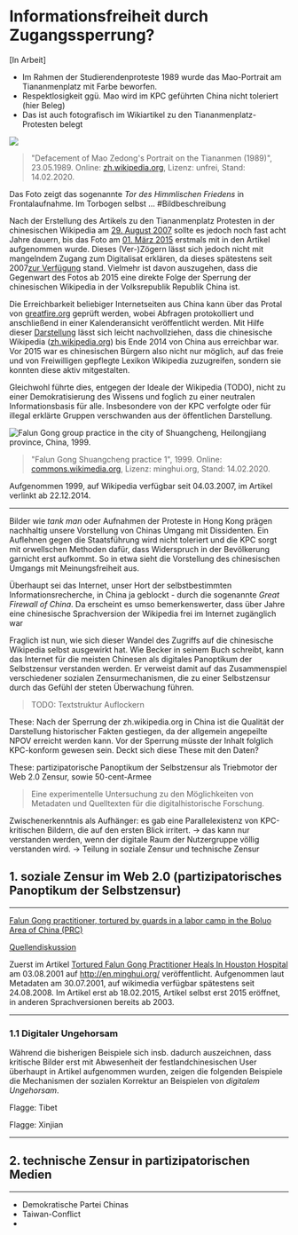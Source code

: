 # Informationsfreiheit durch Zugangssperrung?

[In Arbeit]

- Im Rahmen der Studierendenproteste 1989 wurde das Mao-Portrait am Tiananmenplatz mit Farbe beworfen.
- Respektlosigkeit ggü. Mao wird im KPC geführten China nicht toleriert (hier Beleg)
- Das ist auch fotografisch im Wikiartikel zu den Tiananmenplatz-Protesten belegt

![](https://upload.wikimedia.org/wikipedia/zh/5/5f/Defacement_of_Mao_Zedong%27s_Portrait_on_the_Tiananmen_%281989%29.jpg)

> "Defacement of Mao Zedong's Portrait on the Tiananmen (1989)", 23.05.1989. Online: [zh.wikipedia.org](https://zh.wikipedia.org/w/index.php?title=File:Defacement_of_Mao_Zedong%27s_Portrait_on_the_Tiananmen_(1989).jpg&oldid=57366417), Lizenz: unfrei, Stand: 14.02.2020.

Das Foto zeigt das sogenannte *Tor des Himmlischen Friedens* in Frontalaufnahme. Im Torbogen selbst ... #Bildbeschreibung

Nach der Erstellung des Artikels zu den Tiananmenplatz Protesten in der chinesischen Wikipedia am [29. August 2007](https://zh.wikipedia.org/w/index.php?oldid=5009873) sollte es jedoch noch fast acht Jahre dauern, bis das Foto am [01. März 2015](https://zh.wikipedia.org/w/index.php?oldid=34491036) erstmals mit in den Artikel aufgenommen wurde. Dieses (Ver-)Zögern lässt sich jedoch nicht mit mangelndem Zugang zum Digitalisat erklären, da dieses spätestens seit 2007[zur Verfügung](https://hk.news.appledaily.com/international/daily/article/20070513/7096562) stand. Vielmehr ist davon auszugehen, dass die Gegenwart des Fotos ab 2015 eine direkte Folge der Sperrung der chinesischen Wikipedia in der Volksrepublik Republik China ist.

Die Erreichbarkeit beliebiger Internetseiten aus China kann über das Protal von [greatfire.org](en.greatfire.org) geprüft werden, wobei Abfragen protokolliert und anschließend in einer Kalenderansicht veröffentlicht werden. Mit Hilfe dieser [Darstellung](https://en.greatfire.org/zh.wikipedia.org) lässt sich leicht nachvollziehen, dass die chinesische Wikipedia ([zh.wikipedia.org](zh.wikipedia.org)) bis Ende 2014 von China aus erreichbar war. Vor 2015 war es chinesischen Bürgern also nicht nur möglich, auf das freie und von Freiwilligen gepflegte Lexikon Wikipedia zuzugreifen, sondern sie konnten diese aktiv mitgestalten.

Gleichwohl führte dies, entgegen der Ideale der Wikipedia (TODO), nicht zu einer Demokratisierung des Wissens und foglich zu einer neutralen Informationsbasis für alle. Insbesondere von der KPC verfolgte oder für illegal erklärte Gruppen verschwanden aus der öffentlichen Darstellung.

![Falun Gong group practice in the city of Shuangcheng, Heilongjiang province, China, 1999.](https://upload.wikimedia.org/wikipedia/commons/0/0f/Falun_Gong_Shuangcheng_practice_1.jpg)

> "Falun Gong Shuangcheng practice 1", 1999. Online: [commons.wikimedia.org](https://commons.wikimedia.org/wiki/File:Falun_Gong_Shuangcheng_practice_1.jpg), Lizenz: minghui.org, Stand: 14.02.2020.


Aufgenommen 1999, auf Wikipedia verfügbar seit 04.03.2007, im Artikel verlinkt ab 22.12.2014.


---

Bilder wie *tank man* oder Aufnahmen der Proteste in Hong Kong prägen nachhaltig unsere Vorstellung von Chinas Umgang mit Dissidenten. Ein Auflehnen gegen die Staatsführung wird nicht toleriert und die KPC sorgt mit orwellschen Methoden dafür, dass Widerspruch in der Bevölkerung garnicht erst aufkommt. So in etwa sieht die Vorstellung des chinesischen Umgangs mit Meinungsfreiheit aus. 

Überhaupt sei das Internet, unser Hort der selbstbestimmten Informationsrecherche, in China ja geblockt - durch die sogenannte *Great Firewall of China*. Da erscheint es umso bemerkenswerter, dass über Jahre eine chinesische Sprachversion der Wikipedia frei im Internet zugänglich war


Fraglich ist nun, wie sich dieser Wandel des Zugriffs auf die chinesische Wikipedia selbst ausgewirkt hat. Wie Becker in seinem Buch schreibt, kann das Internet für die meisten Chinesen als digitales Panoptikum der Selbstzensur verstanden werden. Er verweist damit auf das Zusammenspiel verschiedener sozialen Zensurmechanismen, die zu einer Selbstzensur durch das Gefühl der steten Überwachung führen. 

> TODO: Textstruktur Auflockern

These: Nach der Sperrung der zh.wikipedia.org in China ist die Qualität der Darstellung historischer Fakten gestiegen, da der allgemein angepeilte NPOV erreicht werden kann. Vor der Sperrung müsste der Inhalt folglich KPC-konform gewesen sein.
Deckt sich diese These mit den Daten?

These: partizipatorische Panoptikum der Selbstzensur als Triebmotor der Web 2.0 Zensur, sowie 50-cent-Armee

> Eine experimentelle Untersuchung zu den Möglichkeiten von Metadaten und Quelltexten für die digitalhistorische Forschung.

Zwischenerkenntnis als Aufhänger: es gab eine Parallelexistenz von KPC-kritischen Bildern, die auf den ersten Blick irritert. -> das kann nur verstanden werden, wenn der digitale Raum der Nutzergruppe völlig verstanden wird. -> Teilung in soziale Zensur und technische Zensur

## 1. soziale Zensur im Web 2.0 (partizipatorisches Panoptikum der Selbstzensur)

---

[Falun Gong practitioner, tortured by guards in a labor camp in the Boluo Area of China (PRC)](https://upload.wikimedia.org/wikipedia/commons/4/4a/FalunDafa_Burn_tanyongjie.jpg)

[Quellendiskussion](./Artikel/falun_gong_persecution/README.md)

Zuerst im Artikel [Tortured Falun Gong Practitioner Heals In Houston Hospital](http://www.clearwisdom.net/emh/articles/2001/8/3/12718.html) am 03.08.2001 auf http://en.minghui.org/ veröffentlicht. Aufgenommen laut Metadaten am 30.07.2001, auf wikimedia verfügbar spätestens seit 24.08.2008. Im Artikel erst ab 18.02.2015, Artikel selbst erst 2015 eröffnet, in anderen Sprachversionen bereits ab 2003.

---

### 1.1 Digitaler Ungehorsam

Während die bisherigen Beispiele sich insb. dadurch auszeichnen, dass kritische Bilder erst mit Abwesenheit der festlandchinesischen User überhaupt in Artikel aufgenommen wurden, zeigen die folgenden Beispiele die Mechanismen der sozialen Korrektur an Beispielen von *digitalem Ungehorsam*.

Flagge: Tibet

Flagge: Xinjian

---

## 2. technische Zensur in partizipatorischen Medien

---

- Demokratische Partei Chinas
- Taiwan-Conflict
- 

